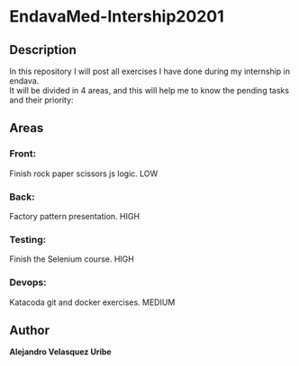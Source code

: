 # EndavaMed-Intership20201
## Description

In this repository I will post all exercises I have done during my internship in endava. <br/>
It will be divided in 4 areas, and this will help me to know the pending tasks and their priority: <br/>

## Areas
### **Front:**
Finish rock paper scissors js logic. LOW <br/>
### **Back:**
Factory pattern presentation. HIGH <br/>
### **Testing:**
Finish the Selenium course. HIGH <br/>
### **Devops:** 
Katacoda git and docker exercises. MEDIUM <br/>

## Author
**Alejandro Velasquez Uribe**
